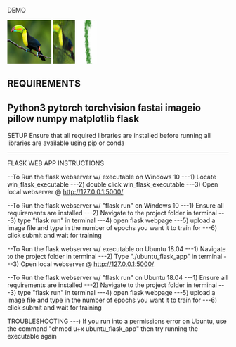 DEMO

<img src="toucan.jpg" width="100" height="100">
<img src="output_1581024838.7283819.gif" width="100" height="100">

REQUIREMENTS
-------------------------------------------------------------------------------------------------------------------------------
Python3
pytorch
torchvision
fastai
imageio
pillow
numpy
matplotlib
flask
-------------------------------------------------------------------------------------------------------------------------------
SETUP
Ensure that all required libraries are installed before running
all libraries are available using pip or conda

-------------------------------------------------------------------------------------------------------------------------------
FLASK WEB APP INSTRUCTIONS

--To Run the flask webserver w/ executable on Windows 10
---1) Locate win_flask_executable
---2) double click win_flask_executable
---3) Open local webserver @ http://127.0.0.1:5000/

--To Run the flask webserver w/ "flask run" on Windows 10
---1) Ensure all requirements are installed
---2) Navigate to the project folder in terminal
---3) type "flask run" in terminal
---4) open flask webpage
---5) upload a image file and type in the number of epochs you want it to train for
---6) click submit and wait for training





--To Run the flask webserver w/ executable on Ubuntu 18.04
---1) Navigate to the project folder in terminal
---2) Type "./ubuntu_flask_app" in terminal
---3) Open local webserver @ http://127.0.0.1:5000/


--To Run the flask webserver w/ "flask run" on Ubuntu 18.04
---1) Ensure all requirements are installed
---2) Navigate to the project folder in terminal
---3) type "flask run" in terminal
---4) open flask webpage
---5) upload a image file and type in the number of epochs you want it to train for
---6) click submit and wait for training

TROUBLESHOOTING
---) If you run into a permissions error on Ubuntu, use the command "chmod u+x ubuntu_flask_app" then try running the executable again


